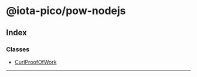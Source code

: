 


#  @iota-pico/pow-nodejs

## Index

### Classes

* [CurlProofOfWork](classes/curlproofofwork.md)



---
